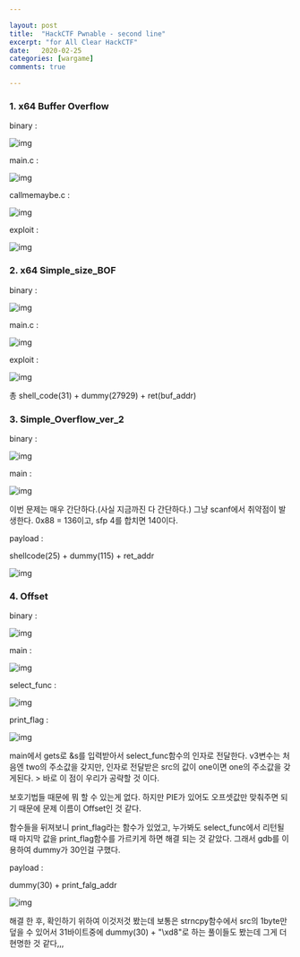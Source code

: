 ```yaml
---

layout: post
title:  "HackCTF Pwnable - second line"
excerpt: "for All Clear HackCTF"
date:   2020-02-25
categories: [wargame]
comments: true

---
```


### 1. x64 Buffer Overflow

binary :



![img](https://k.kakaocdn.net/dn/oXm1W/btqCDlMOSw4/c1kRzojKAmp5ik7TtPv6H0/img.png)



main.c : 



![img](https://k.kakaocdn.net/dn/KHZ4H/btqCDk1qOon/AtKqNRDZICk6WNNbWrJcFK/img.png)



callmemaybe.c :



![img](https://k.kakaocdn.net/dn/bRxCZM/btqCAOIXoe4/pW7k3nVK6MdZJ3YQIwMh31/img.png)



exploit :



![img](https://k.kakaocdn.net/dn/bS8qKa/btqCB8714Wo/2gv0CfWSjt3x0MlN0IDki1/img.png)



 

### 2. x64 Simple_size_BOF

binary :



![img](https://k.kakaocdn.net/dn/c3ILRX/btqCBw89ed1/vkHn2agqtxmYG0aIt3KcL1/img.png)



main.c :



![img](https://k.kakaocdn.net/dn/tTPQk/btqCynlgyRK/OkZTUKyVjeHAdwAIEXNlkk/img.png)



exploit :



![img](https://k.kakaocdn.net/dn/KQ0Pc/btqCB8NIHai/os8zobshVkQKiDkr3SqiAK/img.png)



총 shell_code(31) + dummy(27929) + ret(buf_addr)

### 3. Simple_Overflow_ver_2

binary :



![img](https://k.kakaocdn.net/dn/sGDiX/btqCclneS2f/lARKy0VCztsaXoityNWjK1/img.png)



main :



![img](https://k.kakaocdn.net/dn/b1rexn/btqCafVTALE/jSdXHmtHQ8nxZwvdKKXr41/img.png)



이번 문제는 매우 간단하다.(사실 지금까진 다 간단하다.) 그냥 scanf에서 취약점이 발생한다. 0x88 = 136이고, sfp  4를 합치면 140이다.

payload :

shellcode(25) + dummy(115) + ret_addr 



![img](https://k.kakaocdn.net/dn/d2xqrq/btqCbTR7ZzO/r1LQFrTrqXvOu1VNsRqAiK/img.png)



### 4. Offset

binary  : 



![img](https://k.kakaocdn.net/dn/kIu1k/btqCagtCka7/WzuXMt8TpmWtljErLpAPik/img.png)



main :



![img](https://k.kakaocdn.net/dn/B1Y6g/btqCafO5MXw/kcTeSYr0zEdBChkbe9iGQK/img.png)



select_func :



![img](https://k.kakaocdn.net/dn/Yh5pf/btqCaeQbZsR/4yHcOLxgPKyTDkeISFqKxK/img.png)



print_flag :



![img](https://k.kakaocdn.net/dn/52kCT/btqCcku8r9B/ZzltVv3UKJ5Lo5psLDDgX0/img.png)



main에서 gets로 &s를 입력받아서 select_func함수의 인자로 전달한다. v3변수는 처음엔 two의 주소값을 갖지만, 인자로 전달받은 src의 값이 one이면 one의 주소값을 갖게된다. > 바로 이 점이 우리가 공략할 것 이다.

보호기법들 때문에 뭐 할 수 있는게 없다. 하지만 PIE가 있어도 오프셋값만 맞춰주면 되기 때문에 문제 이름이 Offset인 것 같다.

함수들을 뒤져보니 print_flag라는 함수가 있었고, 누가봐도 select_func에서 리턴될 때 마지막 값을 print_flag함수를 가르키게 하면 해결 되는 것 같았다.  그래서 gdb를 이용하여 dummy가 30인걸 구했다.  

payload :

dummy(30) + print_falg_addr 



![img](https://k.kakaocdn.net/dn/ecKPOn/btqCafn0GF5/aYkRxvpWzylOEFnkM1nZxK/img.png)



해결 한 후, 확인하기 위하여 이것저것 봤는데 보통은 strncpy함수에서 src의 1byte만 덮을 수 있어서 31바이트중에 dummy(30) + "\xd8"로 하는 풀이들도 봤는데 그게 더 현명한 것 같다,,,
